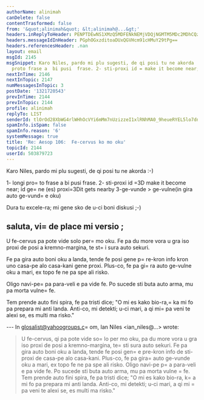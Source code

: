 ```yaml
---
authorName: alinimah
canDelete: false
contentTrasformed: false
from: '&quot;alinimah&quot; &lt;alinimah@...&gt;'
headers.inReplyToHeader: PENPTDEwNS1XMzQ5MDFENkNEMjVDQjNGMTM5MDc2MDhCQzQwQHBoeC5nYmw+
headers.messageIdInHeader: PGphOGxzditoaDUxQGVHcm91cHMuY29tPg==
headers.referencesHeader: .nan
layout: email
msgId: 2145
msgSnippet: Karo Niles, pardo mi plu sugesti, de qi posi tu ne akorda :-) 1- longi
  proto frase a  bi pusi  frase. 2- sti-proxi id = make it become near; id gene (es)
nextInTime: 2146
nextInTopic: 2147
numMessagesInTopic: 3
postDate: '1321720543'
prevInTime: 2144
prevInTopic: 2144
profile: alinimah
replyTo: LIST
senderId: tlOrOd28XbWG4rlWHhOcVYi6mMm7nUzizzeI1xlRNhMA0_9heueRYEL5lo7dncVX2BumS_ooo8PVRTB-Hn-7n8DfIGx4jA
spamInfo.isSpam: false
spamInfo.reason: '6'
systemMessage: true
title: 'Re: Aesop 106:  Fe-cervus ko mo oku'
topicId: 2144
userId: 503879723
---
```


Karo Niles, pardo mi plu sugesti, de qi posi tu ne akorda :-)

1- longi pro=
to frase a  bi pusi  frase. 
2- sti-proxi id =3D make it become near; id ge=
ne (es) proxi=3Dit  gets nearby
3-ge-vunde > ge-vulne(in  gira auto ge-vund=
e oku)

Dura tu excele-ra; mi gene sko de u-ci boni diskusi ;-)

saluta, vi=
de place mi versio ;
-------------------
U fe-cervus  pa pote vide solo per=
 mo oku. Fe pa du more vora u gra iso proxi de posi a kremno-margina, te st=
i sura auto sekuri.

Fe pa gira auto boni oku a landa, tende fe posi gene p=
re-kron info 
kron  uno casa-pe alo casa-kani gene proxi.
Plus-co, fe pa gi=
ra auto ge-vulne oku a mari, ex topo fe ne pa spe ali risko.

Oligo navi-pe=
 pa para-veli e pa vide fe. Po sucede sti buta auto arma, mu pa morta vulne=
 fe. 

Tem prende auto fini spira, fe pa tristi dice; "O mi es kako
bio-ra,=
 ka mi fo pa prepara mi anti landa. Anti-co, mi detekti; u-ci mari, a qi
mi=
 pa veni te alexi se, es multi ma risko."
 

--- In glosalist@yahoogroups.c=
om, Ian Niles <ian_niles@...> wrote:
>
> 
> U fe-cervus, qi pa pote vide so=
lo per mo oku, pa du more vora u gra iso proxi de posi a kremno-margina, te=
 sti sura auto sekuri.  Fe pa gira auto boni oku a landa, tende fe posi gen=
e pre-kron info de sti-proxi de casa-pe alo casa-kani.  Plus-co, fe pa gira=
 auto ge-vunde oku a mari, ex topo fe ne pa spe ali risko.  Oligo navi-pe p=
a para-veli e pa vide fe.  Po sucede sti buta auto arma, mu pa morta vulne =
fe.  Tem prende auto fini spira, fe pa tristi dice; "O mi es kako bio-ra, k=
a mi fo pa prepara mi anti landa.  Anti-co, mi detekti; u-ci mari, a qi mi =
pa veni te alexi se, es multi ma risko."
>



